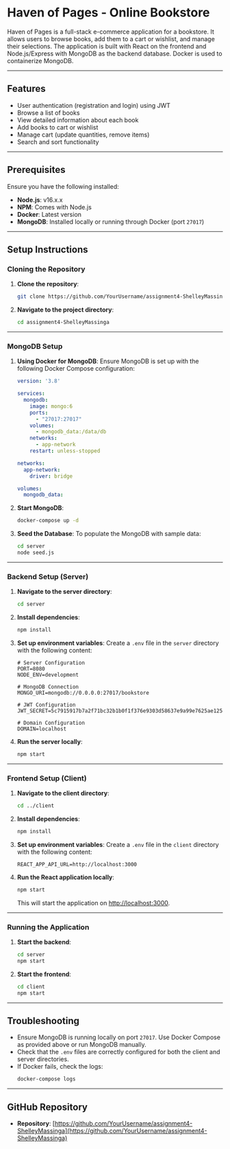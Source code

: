 # Haven of Pages - Online Bookstore

Haven of Pages is a full-stack e-commerce application for a bookstore. It allows users to browse books, add them to a cart or wishlist, and manage their selections. The application is built with React on the frontend and Node.js/Express with MongoDB as the backend database. Docker is used to containerize MongoDB.

---

## Features

- User authentication (registration and login) using JWT
- Browse a list of books
- View detailed information about each book
- Add books to cart or wishlist
- Manage cart (update quantities, remove items)
- Search and sort functionality

---

## Prerequisites

Ensure you have the following installed:

- **Node.js**: v16.x.x
- **NPM**: Comes with Node.js
- **Docker**: Latest version
- **MongoDB**: Installed locally or running through Docker (port `27017`)

---

## Setup Instructions

### Cloning the Repository

1. **Clone the repository**:
   ```bash
   git clone https://github.com/YourUsername/assignment4-ShelleyMassinga.git
   ```

2. **Navigate to the project directory**:
   ```bash
   cd assignment4-ShelleyMassinga
   ```

---

### MongoDB Setup

1. **Using Docker for MongoDB**:
   Ensure MongoDB is set up with the following Docker Compose configuration:
   ```yaml
   version: '3.8'

   services:
     mongodb:
       image: mongo:6
       ports:
         - "27017:27017"
       volumes:
         - mongodb_data:/data/db
       networks:
         - app-network
       restart: unless-stopped

   networks:
     app-network:
       driver: bridge

   volumes:
     mongodb_data:
   ```

2. **Start MongoDB**:
   ```bash
   docker-compose up -d
   ```

3. **Seed the Database**:
   To populate the MongoDB with sample data:
   ```bash
   cd server
   node seed.js
   ```

---

### Backend Setup (Server)

1. **Navigate to the server directory**:
   ```bash
   cd server
   ```

2. **Install dependencies**:
   ```bash
   npm install
   ```

3. **Set up environment variables**:
   Create a `.env` file in the `server` directory with the following content:
   ```plaintext
   # Server Configuration
   PORT=8080
   NODE_ENV=development

   # MongoDB Connection
   MONGO_URI=mongodb://0.0.0.0:27017/bookstore

   # JWT Configuration 
   JWT_SECRET=5c7915917b7a2f71bc32b1b0f1f376e9303d58637e9a99e7625ae1250ec03f78612835f6c00163a7a368d6071339867c155188cf71dca42d1d95c0b70dff68fe

   # Domain Configuration
   DOMAIN=localhost
   ```

4. **Run the server locally**:
   ```bash
   npm start
   ```

---

### Frontend Setup (Client)

1. **Navigate to the client directory**:
   ```bash
   cd ../client
   ```

2. **Install dependencies**:
   ```bash
   npm install
   ```

3. **Set up environment variables**:
   Create a `.env` file in the `client` directory with the following content:
   ```plaintext
   REACT_APP_API_URL=http://localhost:3000
   ```

4. **Run the React application locally**:
   ```bash
   npm start
   ```

   This will start the application on [http://localhost:3000](http://localhost:3000).

---

### Running the Application

1. **Start the backend**:
   ```bash
   cd server
   npm start
   ```

2. **Start the frontend**:
   ```bash
   cd client
   npm start
   ```

---

## Troubleshooting

- Ensure MongoDB is running locally on port `27017`. Use Docker Compose as provided above or run MongoDB manually.
- Check that the `.env` files are correctly configured for both the client and server directories.
- If Docker fails, check the logs:
  ```bash
  docker-compose logs
  ```

---

## GitHub Repository

- **Repository**: [https://github.com/YourUsername/assignment4-ShelleyMassinga](https://github.com/YourUsername/assignment4-ShelleyMassinga)